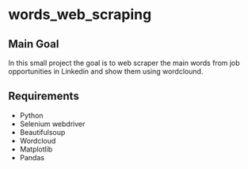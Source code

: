 # words_web_scraping

## Main Goal
 In this small project the goal is to web scraper the main words from job opportunities in Linkedin and show them using wordclound.
 
 ## Requirements
 - Python
 - Selenium webdriver
 - Beautifulsoup
 - Wordcloud
 - Matplotlib
 - Pandas
